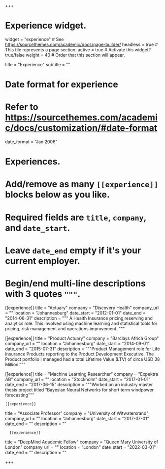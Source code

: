 +++
# Experience widget.
widget = "experience"  # See https://sourcethemes.com/academic/docs/page-builder/
headless = true  # This file represents a page section.
active = true  # Activate this widget? true/false
weight = 40  # Order that this section will appear.

title = "Experience"
subtitle = ""

# Date format for experience
#   Refer to https://sourcethemes.com/academic/docs/customization/#date-format
date_format = "Jan 2006"

# Experiences.
#   Add/remove as many `[[experience]]` blocks below as you like.
#   Required fields are `title`, `company`, and `date_start`.
#   Leave `date_end` empty if it's your current employer.
#   Begin/end multi-line descriptions with 3 quotes `"""`.
[[experience]]
  title = "Actuary"
  company = "Discovery Health"
  company_url = ""
  location = "Johannesburg"
  date_start = "2012-01-01"
  date_end = "2014-08-31"
  description = """
  A Health Insurance pricing,reserving and analytics role. This involved using machine learning and
statistical tools for pricing, risk management and operations improvement.
  """

[[experience]]
  title = "Product Actuary"
  company = "Barclays Africa Group"
  company_url = ""
  location = "Johannesburg"
  date_start = "2014-09-01"
  date_end = "2015-07-31"
  description = """Product Management role for Life Insurance Products reporting to the Product Development
Executive. The Product portfolio I managed had a total Lifetime Value (LTV) of circa USD 38 Million."""
  
  [[experience]]
  title = "Machine Learning Researcher"
  company = "Expektra AB"
  company_url = ""
  location = "Stockholm"
  date_start = "2017-01-01"
  date_end = "2017-06-15"
  description = """Worked on an industry master thesis project titled “Bayesian Neural Networks for short term windpower forecasting"""
  
    [[experience]]
  title = "Associate Professor"
  company = "University of Witwatersrand"
  company_url = ""
  location = "Johannesburg"
  date_start = "2017-07-01"
  date_end = ""
  description = ""
  
      [[experience]]
  title = "DeepMind Academic Fellow"
  company = "Queen Mary University of London"
  company_url = ""
  location = "London"
  date_start = "2022-03-01"
  date_end = ""
  description = ""
  
  

+++
